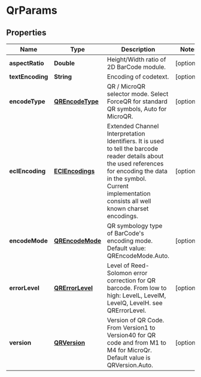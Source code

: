 
# QrParams

## Properties
Name | Type | Description | Notes
------------ | ------------- | ------------- | -------------
**aspectRatio** | **Double** | Height/Width ratio of 2D BarCode module. |  [optional]
**textEncoding** | **String** | Encoding of codetext. |  [optional]
**encodeType** | [**QREncodeType**](QREncodeType.md) | QR / MicroQR selector mode. Select ForceQR for standard QR symbols, Auto for MicroQR. |  [optional]
**ecIEncoding** | [**ECIEncodings**](ECIEncodings.md) | Extended Channel Interpretation Identifiers. It is used to tell the barcode reader details about the used references for encoding the data in the symbol. Current implementation consists all well known charset encodings. |  [optional]
**encodeMode** | [**QREncodeMode**](QREncodeMode.md) | QR symbology type of BarCode&#39;s encoding mode. Default value: QREncodeMode.Auto. |  [optional]
**errorLevel** | [**QRErrorLevel**](QRErrorLevel.md) | Level of Reed-Solomon error correction for QR barcode. From low to high: LevelL, LevelM, LevelQ, LevelH. see QRErrorLevel. |  [optional]
**version** | [**QRVersion**](QRVersion.md) | Version of QR Code. From Version1 to Version40 for QR code and from M1 to M4 for MicroQr. Default value is QRVersion.Auto. |  [optional]



